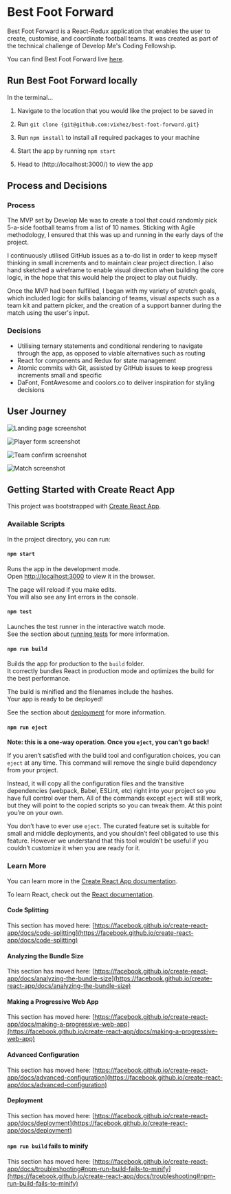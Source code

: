 # Best Foot Forward

Best Foot Forward is a React-Redux application that enables the user to create, customise, and coordinate football teams. It was created as part of the technical challenge of Develop Me's Coding Fellowship.

You can find Best Foot Forward live [here](https://vixhez.github.io/best-foot-forward).

## Run Best Foot Forward locally

In the terminal...

1. Navigate to the location that you would like the project to be saved in

2. Run `git clone {git@github.com:vixhez/best-foot-forward.git}`

3. Run `npm install` to install all required packages to your machine

4. Start the app by running `npm start`

5. Head to (http://localhost:3000/) to view the app

## Process and Decisions

### Process

The MVP set by Develop Me was to create a tool that could randomly pick 5-a-side football teams from a list of 10 names. Sticking with Agile methodology, I ensured that this was up and running in the early days of the project.

I continuously utilised GitHub issues as a to-do list in order to keep myself thinking in small increments and to maintain clear project direction. I also hand sketched a wireframe to enable visual direction when building the core logic, in the hope that this would help the project to play out fluidly.

Once the MVP had been fulfilled, I began with my variety of stretch goals, which included logic for skills balancing of teams, visual aspects such as a team kit and pattern picker, and the creation of a support banner during the match using the user's input.

### Decisions

- Utilising ternary statements and conditional rendering to navigate through the app, as opposed to viable alternatives such as routing
- React for components and Redux for state management
- Atomic commits with Git, assisted by GitHub issues to keep progress increments small and specific
- DaFont, FontAwesome and coolors.co to deliver inspiration for styling decisions

## User Journey

![Landing page screenshot](https://github.com/vixhez/best-foot-forward/blob/main/src/assets/landingPageScreenshot.png "Landing page screenshot")


![Player form screenshot](https://github.com/vixhez/best-foot-forward/blob/main/src/assets/playerFormScreenshot.pngg "Player form screenshot")


![Team confirm screenshot](https://github.com/vixhez/best-foot-forward/blob/main/src/assets/teamConfirmScreenshot.png "Team confirm screenshot")


![Match screenshot](https://github.com/vixhez/best-foot-forward/blob/main/src/assets/matchScreenshot.png "Match screenshot")
































## Getting Started with Create React App

This project was bootstrapped with [Create React App](https://github.com/facebook/create-react-app).

### Available Scripts

In the project directory, you can run:

#### `npm start`

Runs the app in the development mode.\
Open [http://localhost:3000](http://localhost:3000) to view it in the browser.

The page will reload if you make edits.\
You will also see any lint errors in the console.

#### `npm test`

Launches the test runner in the interactive watch mode.\
See the section about [running tests](https://facebook.github.io/create-react-app/docs/running-tests) for more information.

#### `npm run build`

Builds the app for production to the `build` folder.\
It correctly bundles React in production mode and optimizes the build for the best performance.

The build is minified and the filenames include the hashes.\
Your app is ready to be deployed!

See the section about [deployment](https://facebook.github.io/create-react-app/docs/deployment) for more information.

#### `npm run eject`

**Note: this is a one-way operation. Once you `eject`, you can’t go back!**

If you aren’t satisfied with the build tool and configuration choices, you can `eject` at any time. This command will remove the single build dependency from your project.

Instead, it will copy all the configuration files and the transitive dependencies (webpack, Babel, ESLint, etc) right into your project so you have full control over them. All of the commands except `eject` will still work, but they will point to the copied scripts so you can tweak them. At this point you’re on your own.

You don’t have to ever use `eject`. The curated feature set is suitable for small and middle deployments, and you shouldn’t feel obligated to use this feature. However we understand that this tool wouldn’t be useful if you couldn’t customize it when you are ready for it.

### Learn More

You can learn more in the [Create React App documentation](https://facebook.github.io/create-react-app/docs/getting-started).

To learn React, check out the [React documentation](https://reactjs.org/).

#### Code Splitting

This section has moved here: [https://facebook.github.io/create-react-app/docs/code-splitting](https://facebook.github.io/create-react-app/docs/code-splitting)

#### Analyzing the Bundle Size

This section has moved here: [https://facebook.github.io/create-react-app/docs/analyzing-the-bundle-size](https://facebook.github.io/create-react-app/docs/analyzing-the-bundle-size)

#### Making a Progressive Web App

This section has moved here: [https://facebook.github.io/create-react-app/docs/making-a-progressive-web-app](https://facebook.github.io/create-react-app/docs/making-a-progressive-web-app)

#### Advanced Configuration

This section has moved here: [https://facebook.github.io/create-react-app/docs/advanced-configuration](https://facebook.github.io/create-react-app/docs/advanced-configuration)

#### Deployment

This section has moved here: [https://facebook.github.io/create-react-app/docs/deployment](https://facebook.github.io/create-react-app/docs/deployment)

#### `npm run build` fails to minify

This section has moved here: [https://facebook.github.io/create-react-app/docs/troubleshooting#npm-run-build-fails-to-minify](https://facebook.github.io/create-react-app/docs/troubleshooting#npm-run-build-fails-to-minify)
